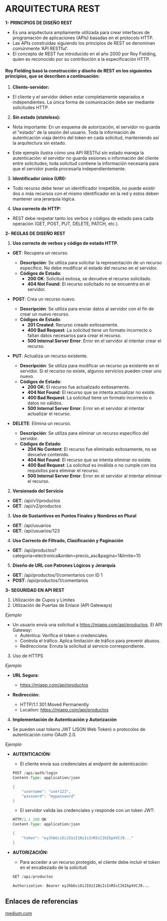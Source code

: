 # ARQUITECTURA REST 
**1- PRINCIPIOS DE DISEÑO REST**
* Es una arquitectura ampliamente utilizada para crear interfaces de programación 
de aplicaciones (APIs) basadas en el protocolo HTTP. 
* Las APIs construidas siguiendo los principios de REST se denominan 
comúnmente ‘API RESTful’.
* El concepto de REST fue introducido en el año 2000 por Roy Fielding, quien es 
reconocido por su contribución a la especificación HTTP.

#### Roy Fielding basó la construcción y diseño de REST en los siguientes principios, que se describen a continuación: 
1. **Cliente-servidor:** 
* El cliente y el servidor deben estar completamente separados e independientes. La única 
forma de comunicación debe ser mediante solicitudes HTTP.

2. **Sin estado (stateless):** 
* Nota importante: En un esquema de autorización, el servidor no guarda el "estado" de la 
sesión del usuario. Toda la información de autenticación viaja dentro del token en cada 
solicitud, manteniendo así la arquitectura sin estado.

* Este ejemplo ilustra cómo una API RESTful sin estado maneja la autenticación: el servidor 
no guarda sesiones o información del cliente entre solicitudes; toda solicitud contiene la 
información necesaria para que el servidor pueda procesarla independientemente. 

3. **Identificador único (URI):**
* Todo recurso debe tener un identificador irrepetible, no puede existir dos o más recursos 
con el mismo identificador en la red y estos deben mantener una jerarquía lógica.

4. **Uso correcto de HTTP:**
* REST debe respetar tanto los verbos y códigos de estado para cada operación (GET, 
POST, PUT, DELETE, PATCH, etc.).

**2- REGLAS DE DISEÑO REST**
1. **Uso correcto de verbos y código de estado HTTP.**

- **GET**: Recupera un recurso.
  - **Descripción**: Se utiliza para solicitar la representación de un recurso específico. No debe modificar el estado del recurso en el servidor.
  - **Códigos de Estado**:
    - **200 OK**: Solicitud exitosa, se devuelve el recurso solicitado.
    - **404 Not Found**: El recurso solicitado no se encuentra en el servidor.

- **POST**: Crea un recurso nuevo.
  - **Descripción**: Se utiliza para enviar datos al servidor con el fin de crear un nuevo recurso.
  - **Códigos de Estado**:
    - **201 Created**: Recurso creado exitosamente.
    - **400 Bad Request**: La solicitud tiene un formato incorrecto o faltan datos necesarios para crear el recurso.
    - **500 Internal Server Error**: Error en el servidor al intentar crear el recurso.

- **PUT**: Actualiza un recurso existente.
  - **Descripción**: Se utiliza para modificar un recurso ya existente en el servidor. Si el recurso no existe, algunos servicios pueden crear uno nuevo.
  - **Códigos de Estado**:
    - **200 OK**: El recurso fue actualizado exitosamente.
    - **404 Not Found**: El recurso que se intenta actualizar no existe.
    - **400 Bad Request**: La solicitud tiene un formato incorrecto o datos no válidos.
    - **500 Internal Server Error**: Error en el servidor al intentar actualizar el recurso.

- **DELETE**: Elimina un recurso.
  - **Descripción**: Se utiliza para eliminar un recurso específico del servidor.
  - **Códigos de Estado**:
    - **204 No Content**: El recurso fue eliminado exitosamente, no se devuelve contenido.
    - **404 Not Found**: El recurso que se intenta eliminar no existe.
    - **400 Bad Request**: La solicitud es inválida o no cumple con los requisitos para eliminar el recurso.
    - **500 Internal Server Error**: Error en el servidor al intentar eliminar el recurso.


2. **Versionado del Servicio**
- **GET**: /api/v1/productos   
- **GET**: /api/v2/productos 

3. **Uso de Sustantivos en Puntos Finales y Nombres en Plural**
- **GET**: /api/usuarios  
- **GET**: /api/usuarios/123 

4. **Uso Correcto de Filtrado, Clasificación y Paginación**
- **GET**: /api/productos?categoria=electronica&orden=precio_asc&pagina=1&limite=10

5. **Diseño de URL con Patrones Lógicos y Jerarquía**
- **GET**: /api/productos/1/comentarios con ID 1 
- **POST**: /api/productos/1/comentarios 


**3- SEGURIDAD EN API REST**
1.  Utilización de Cupos y Límites
2. Utilización de Puertas de Enlace (API Gateways)

*Ejemplo*
* Un usuario envía una solicitud a https://miapp.com/api/productos. El API Gateway:
    *  Autentica: Verifica el token o credenciales.
    * Controla el tráfico: Aplica limitación de tráfico para prevenir abusos. 
    * Redirecciona: Enruta la solicitud al servicio correspondiente. 
3. Uso de HTTPS 

*Ejemplo*

* **URL Segura:**
    * https://miapp.com/api/productos 

* **Redirección:** 
    * HTTP/1.1 301 Moved Permanently
    * Location: https://miapp.com/api/productos

4. **Implementación de Autenticación y Autorización**
* Se pueden usar tokens JWT (JSON Web Token) o protocolos de autenticación como OAuth 
2.0. 

*Ejemplo*

* **AUTENTICACIÓN:** 

    * El cliente envía sus credenciales al endpoint de autenticación:

    ```java
    POST /api/auth/login 
    Content-Type: application/json 

    { 
        "username": "user123", 
        "password": "mypassword" 
    }
    ```

   * El servidor valida las credenciales y responde con un token JWT:

    ```java
    HTTP/1.1 200 OK 
    Content-Type: application/json 

    { 
        "token": "eyJhbGciOiJIUzI1NiIsInR5cCI6IkpXVCJ9..."
    }
    ```

* **AUTORIZACIÓN:** 
    * Para acceder a un recurso protegido, el cliente debe incluir el token en el 
encabezado de la solicitud

    ```java
    GET /api/productos

    Authorization: Bearer eyJhbGciOiJIUzI1NiIsInR5cCI6IkpXVCJ9...
    ```

## Enlaces de referencias
[medium.com](https://medium.com/@diego.coder/introducci%C3%B3n-a-las-apis-rest-6b3ad900acc9 "guía para programadores")



